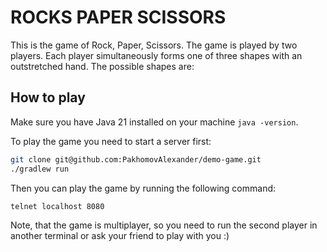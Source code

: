 # ROCKS PAPER SCISSORS

This is the game of Rock, Paper, Scissors. The game is played by two players. Each player simultaneously forms one of three shapes with an outstretched hand. The possible shapes are:

## How to play

Make sure you have Java 21 installed on your machine `java -version`.

To play the game you need to start a server first:

```bash
git clone git@github.com:PakhomovAlexander/demo-game.git
./gradlew run
```

Then you can play the game by running the following command:
```bash
telnet localhost 8080
```

Note, that the game is multiplayer, so you need to run the second player in another terminal or ask 
your friend to play with you :)
